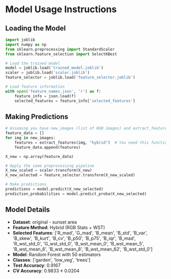 # Model Usage Instructions

## Loading the Model
```python
import joblib
import numpy as np
from sklearn.preprocessing import StandardScaler
from sklearn.feature_selection import SelectKBest

# Load the trained model
model = joblib.load('trained_model.joblib')
scaler = joblib.load('scaler.joblib')
feature_selector = joblib.load('feature_selector.joblib')

# Load feature information
with open('feature_names.json', 'r') as f:
    feature_info = json.load(f)
    selected_features = feature_info['selected_features']
```

## Making Predictions
```python
# Assuming you have new_images (list of RGB images) and extract_features function
feature_data = []
for img in new_images:
    features = extract_features(img, "hybrid")  # You need this function
    feature_data.append(features)

X_new = np.array(feature_data)

# Apply the same preprocessing pipeline
X_new_scaled = scaler.transform(X_new)
X_new_selected = feature_selector.transform(X_new_scaled)

# Make predictions
predictions = model.predict(X_new_selected)
prediction_probabilities = model.predict_proba(X_new_selected)
```

## Model Details
- **Dataset**: original - sunset area
- **Feature Method**: Hybrid (RGB Stats + WST)
- **Selected Features**: ['R_mad', 'G_mad', 'B_mean', 'B_std', 'B_var', 'B_skew', 'B_kurt', 'B_cv', 'B_p50', 'B_p75', 'B_iqr', 'B_mad', 'R_wst_std_0', 'G_wst_std_0', 'B_wst_mean_0', 'B_wst_mean_5', 'B_wst_mean_6', 'B_wst_mean_8', 'B_wst_mean_62', 'B_wst_std_0']
- **Model**: Random Forest with 50 estimators
- **Classes**: ['garden', 'low_veg', 'trees']
- **Test Accuracy**: 0.9167
- **CV Accuracy**: 0.9833 ± 0.0204
